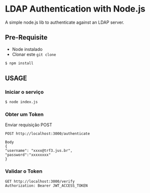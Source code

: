 # LDAP Authentication with Node.js

A simple node.js lib to authenticate against an LDAP server.

## Pre-Requisite

- Node instalado
- Clonar este ``` git clone ```

```sh 
$ npm install
```

## USAGE

### Iniciar o serviço
```sh 
$ node index.js
```

### Obter um Token
Enviar requisição POST
```
POST http://localhost:3000/authenticate
```

```
Body
{
"username": "xxxx@trf3.jus.br",
"password":"xxxxxxxx"   
}
```

### Validar o Token

```
GET http://localhost:3000/verify
Authorization: Bearer JWT_ACCESS_TOKEN
```